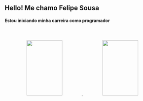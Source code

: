 ## Hello! Me chamo Felipe Sousa
#### Estou iniciando minha carreira como programador
#
<br>
<div align="center">
  <a href="https://github.com/OneFelipe">
  <img height="180em" width="48%" src="https://github-readme-stats.vercel.app/api?username=OneFelipe&show_icons=true&theme=dracula&include_all_commits=true&count_private=true"/>
  <img height="180em" width="48%" src="https://github-readme-stats.vercel.app/api/top-langs/?username=OneFelipe&layout=compact&langs_count=7&theme=dracula"/>
</div>

